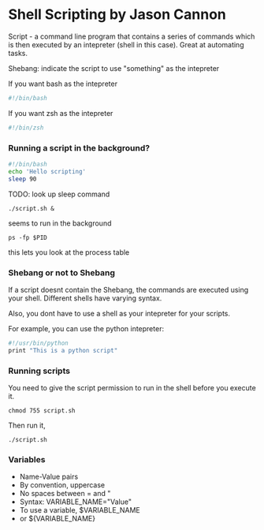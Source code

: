 # Shell Scripting by Jason Cannon

Script - a command line program that contains a series of commands which is then executed by an intepreter (shell in this case). Great at automating tasks.

Shebang: indicate the script to use "something" as the intepreter

If you want bash as the intepreter

```sh
#!/bin/bash
```

If you want zsh as the intepreter

```sh
#!/bin/zsh
```

### Running a script in the background?

```sh
#!/bin/bash
echo 'Hello scripting'
sleep 90
```

TODO: look up sleep command

```
./script.sh &
```

seems to run in the background

```
ps -fp $PID
```

this lets you look at the process table

### Shebang or not to Shebang

If a script doesnt contain the Shebang, the commands are executed using your shell. Different shells have varying syntax.

Also, you dont have to use a shell as your intepreter for your scripts.

For example, you can use the python intepreter:

```sh
#!/usr/bin/python
print "This is a python script"
```

### Running scripts

You need to give the script permission to run in the shell before you execute it.

```
chmod 755 script.sh
```

Then run it,

```
./script.sh
```

### Variables

- Name-Value pairs
- By convention, uppercase
- No spaces between = and "
- Syntax: VARIABLE_NAME="Value"
- To use a variable, \$VARIABLE_NAME
- or \${VARIABLE_NAME}
